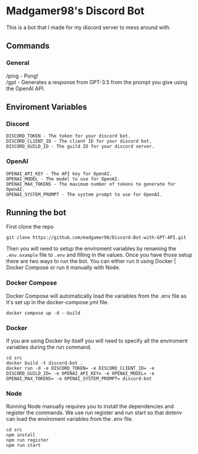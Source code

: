 # Madgamer98's Discord Bot
This is a bot that I made for my discord server to mess around with.
## Commands
### General
/ping - Pong!  
/gpt - Generates a response from GPT-3.5 from the prompt you give using the OpenAI API.
## Enviroment Variables
### Discord
```
DISCORD_TOKEN - The token for your discord bot.  
DISCORD_CLIENT_ID - The client ID for your discord bot.  
DISCORD_GUILD_ID - The guild ID for your discord server.  
```
### OpenAI
```
OPENAI_API_KEY - The API key for OpenAI.  
OPENAI_MODEL - The model to use for OpenAI.  
OPENAI_MAX_TOKENS - The maximum number of tokens to generate for OpenAI.  
OPENAI_SYSTEM_PROMPT - The system prompt to use for OpenAI.  
```
## Running the bot
First clone the repo
```
git clone https://github.com/madgamer98/Discord-Bot-with-GPT-API.git
```
Then you will need to setup the enviroment variables by renaming the `.env.example` file to `.env` and filling in the values.
Once you have those setup there are two ways to run the bot.
You can either run it using Docker | Docker Compose or run it manually with Node.
### Docker Compose
Docker Compose will automatically load the variables from the .env file as it's set up in the docker-compose.yml file.  
```
docker compose up -d --build
```
### Docker
If you are using Docker by itself you will need to specify all the enviroment variables during the run command.
```
cd src
docker build -t discord-bot .
docker run -d -e DISCORD_TOKEN= -e DISCORD_CLIENT_ID= -e DISCORD_GUILD_ID= -e OPENAI_API_KEY= -e OPENAI_MODEL= -e OPENAI_MAX_TOKENS= -e OPENAI_SYSTEM_PROMPT= discord-bot
```
### Node
Running Node manually requires you to install the dependencies and register the commands.
We use run register and run start so that dotenv can load the enviroment variables from the .env file.
```
cd src
npm install
npm run register
npm run start
```
